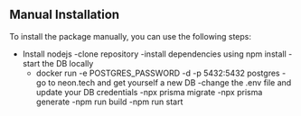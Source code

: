 ## Manual Installation
To install the package manually, you can use the following steps:
- Install nodejs
-clone repository
-install  dependencies using npm install
-start the DB locally
    - docker run -e POSTGRES_PASSWORD -d -p 5432:5432 postgres
    -go to neon.tech and get yourself a new DB
-change the .env file and update your DB credentials
-npx prisma migrate
-npx prisma generate
-npm run build
-npm run start